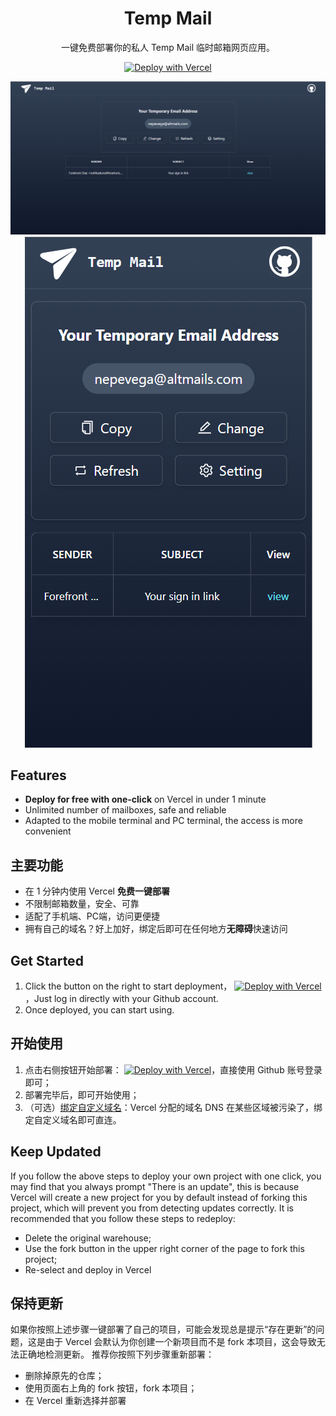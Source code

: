 <div align="center">

<h1 align="center">Temp Mail</h1>

一键免费部署你的私人 Temp Mail 临时邮箱网页应用。

[![Deploy with Vercel](https://vercel.com/button)](https://vercel.com/new/clone?repository-url=https://github.com/dapandocs/TempMail&project-name=temp-mail&repository-name=TempMail)

![PC主界面](./docs/images/pc.png)
![手机主界面](./docs/images/mobile.png)

</div>

## Features
- **Deploy for free with one-click** on Vercel in under 1 minute
- Unlimited number of mailboxes, safe and reliable
- Adapted to the mobile terminal and PC terminal, the access is more convenient

## 主要功能
- 在 1 分钟内使用 Vercel **免费一键部署**
- 不限制邮箱数量，安全、可靠
- 适配了手机端、PC端，访问更便捷
- 拥有自己的域名？好上加好，绑定后即可在任何地方**无障碍**快速访问


## Get Started
1. Click the button on the right to start deployment， [![Deploy with Vercel](https://vercel.com/button)](https://vercel.com/new/clone?repository-url=https://github.com/dapandocs/TempMail&project-name=temp-mail&repository-name=TempMail)，Just log in directly with your Github account.
2. Once deployed, you can start using.

## 开始使用

1. 点击右侧按钮开始部署：
   [![Deploy with Vercel](https://vercel.com/button)](https://vercel.com/new/clone?repository-url=https://github.com/dapandocs/TempMail&project-name=temp-mail&repository-name=TempMail)，直接使用 Github 账号登录即可；
2. 部署完毕后，即可开始使用；
3. （可选）[绑定自定义域名](https://vercel.com/docs/concepts/projects/domains/add-a-domain)：Vercel 分配的域名 DNS 在某些区域被污染了，绑定自定义域名即可直连。

## Keep Updated
If you follow the above steps to deploy your own project with one click, you may find that you always prompt "There is an update", this is because Vercel will create a new project for you by default instead of forking this project, which will prevent you from detecting updates correctly.
It is recommended that you follow these steps to redeploy:


- Delete the original warehouse;
- Use the fork button in the upper right corner of the page to fork this project;
- Re-select and deploy in Vercel


## 保持更新

如果你按照上述步骤一键部署了自己的项目，可能会发现总是提示“存在更新”的问题，这是由于 Vercel 会默认为你创建一个新项目而不是 fork 本项目，这会导致无法正确地检测更新。
推荐你按照下列步骤重新部署：

- 删除掉原先的仓库；
- 使用页面右上角的 fork 按钮，fork 本项目；
- 在 Vercel 重新选择并部署

